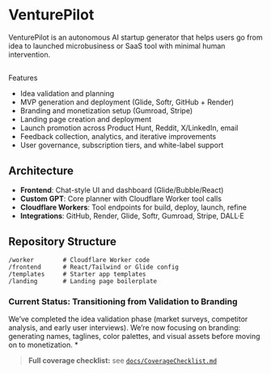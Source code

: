 # VenturePilot

VenturePilot is an autonomous AI startup generator that helps users go from idea to launched microbusiness or SaaS tool with minimal human intervention.

## 
Features
- Idea validation and planning
- MVP generation and deployment (Glide, Softr, GitHub + Render)
- Branding and monetization setup (Gumroad, Stripe)
- Landing page creation and deployment
- Launch promotion across Product Hunt, Reddit, X/LinkedIn, email
- Feedback collection, analytics, and iterative improvements
- User governance, subscription tiers, and white-label support

## Architecture
- **Frontend**: Chat-style UI and dashboard (Glide/Bubble/React)
- **Custom GPT**: Core planner with Cloudflare Worker tool calls
- **Cloudflare Workers**: Tool endpoints for build, deploy, launch, refine
- **Integrations**: GitHub, Render, Glide, Softr, Gumroad, Stripe, DALL·E

## Repository Structure
```
/worker        # Cloudflare Worker code
/frontend      # React/Tailwind or Glide config
/templates     # Starter app templates
/landing       # Landing page boilerplate
```
### Current Status: Transitioning from Validation to Branding

We’ve completed the idea validation phase (market surveys, competitor analysis, and early user interviews). We’re now focusing on branding: generating names, taglines, color palettes, and visual assets before moving on to monetization.
*
> **Full coverage checklist:** see [`docs/CoverageChecklist.md`](docs/CoverageChecklist.md)
